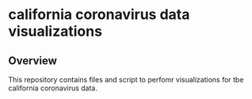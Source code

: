 # california coronavirus data visualizations

## Overview

This repository contains files and script to perfomr visualizations for tbe california coronavirus data.

